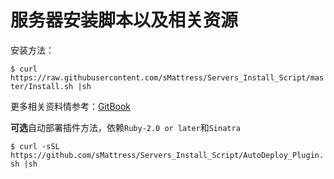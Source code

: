 # 服务器安装脚本以及相关资源

安装方法：

`$ curl https://raw.githubusercontent.com/sMattress/Servers_Install_Script/master/Install.sh |sh`

更多相关资料情参考：[GitBook][1]


**可选**自动部署插件方法，依赖`Ruby-2.0 or later`和`Sinatra`

`$ curl -sSL https://github.com/sMattress/Servers_Install_Script/AutoDeploy_Plugin.sh |sh`

[1]:	https://zoutstanding.gitbooks.io/remotectrldoc/content/Install.html